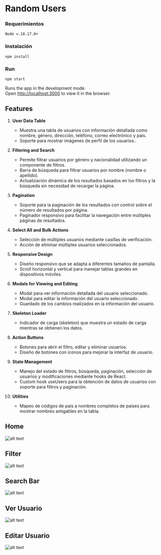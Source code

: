 # Random Users
### Requerimientos
```Node v.18.17.0+```
### Instalación
```npm install```
### Run
`npm start`

Runs the app in the development mode.\
Open [http://localhost:3000](http://localhost:3000) to view it in the browser.
## Features

1. **User Data Table**
   - Muestra una tabla de usuarios con información detallada como nombre, género, dirección, teléfono, correo electrónico y país.
    - Soporte para mostrar imágenes de perfil de los usuarios..

2. **Filtering and Search**
   - Permite filtrar usuarios por género y nacionalidad utilizando un componente de filtros.
    - Barra de búsqueda para filtrar usuarios por nombre (nombre o apellido).
    - Actualización dinámica de los resultados basados en los filtros y la búsqueda sin necesidad de recargar la página.

3. **Pagination**
    - Soporte para la paginación de los resultados con control sobre el número de resultados por página.
    - Paginador responsivo para facilitar la navegación entre múltiples páginas de resultados.

4. **Select All and Bulk Actions**
   - Selección de múltiples usuarios mediante casillas de verificación.
    - Acción de eliminar múltiples usuarios seleccionados.

5. **Responsive Design**
   - Diseño responsivo que se adapta a diferentes tamaños de pantalla.
    - Scroll horizontal y vertical para manejar tablas grandes en dispositivos móviles.
6. **Modals for Viewing and Editing**
    - Modal para ver información detallada del usuario seleccionado.
    - Modal para editar la información del usuario seleccionado.
    - Guardado de los cambios realizados en la información del usuario.

7. **Skeleton Loader**
   - Indicador de carga (skeleton) que muestra un estado de carga mientras se obtienen los datos.


8. **Action Buttons**
   - Botones para abrir el filtro, editar y eliminar usuarios.
    - Diseño de botones con iconos para mejorar la interfaz de usuario.

9. **State Management**
   - Manejo del estado de filtros, búsqueda, paginación, selección de usuarios y modificaciones mediante hooks de React.
    - Custom hook useUsers para la obtención de datos de usuarios con soporte para filtros y paginación.

10. **Utilities**
    - Mapeo de códigos de país a nombres completos de países para mostrar nombres amigables en la tabla.

## Home
![alt text](image.png)
## Filter
![alt text](image-1.png)
## Search Bar
![alt text](image-2.png)
## Ver Usuario
![alt text](image-3.png)
## Editar Usuario
![alt text](image-4.png)



